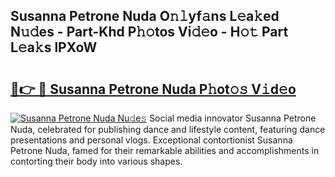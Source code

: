 ## Susanna Petrone Nuda O𝚗𝚕yf𝚊ns L𝚎a𝚔ed N𝚞𝚍es - Part-Khd P𝚑𝚘tos Vi𝚍𝚎o - H𝚘𝚝 Part L𝚎a𝚔s lPXoW

# <h2><a href="http://kf0j8q.oniu.top/?m=Susanna+Petrone+Nuda">🔗👉 🔴 Susanna Petrone Nuda P𝚑ot𝚘𝚜 V𝚒d𝚎o</a></h2>

[![Susanna Petrone Nuda Nu𝚍e𝚜](https://i.imgur.com/0qMVB7G.gif)](http://kf0j8q.oniu.top/?m=Susanna+Petrone+Nuda)
Social media innovator Susanna Petrone Nuda, celebrated for publishing dance and lifestyle content, featuring dance presentations and personal vlogs. Exceptional contortionist Susanna Petrone Nuda, famed for their remarkable abilities and accomplishments in contorting their body into various shapes.  
